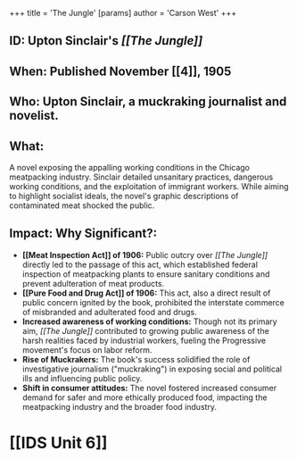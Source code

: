 +++
 title = 'The Jungle'
[params]
	author = 'Carson West'
+++
## ID: Upton Sinclair's *[[The Jungle]]*

## When: Published November [[4]], 1905

## Who: Upton Sinclair, a muckraking journalist and novelist.

## What: 
A novel exposing the appalling working conditions in the Chicago meatpacking industry.  Sinclair detailed unsanitary practices, dangerous working conditions, and the exploitation of immigrant workers. While aiming to highlight socialist ideals, the novel's graphic descriptions of contaminated meat shocked the public.

## Impact: Why Significant?:
* **[[Meat Inspection Act]] of 1906:** Public outcry over *[[The Jungle]]* directly led to the passage of this act, which established federal inspection of meatpacking plants to ensure sanitary conditions and prevent adulteration of meat products.
* **[[Pure Food and Drug Act]] of 1906:** This act, also a direct result of public concern ignited by the book, prohibited the interstate commerce of misbranded and adulterated food and drugs.
* **Increased awareness of working conditions:**  Though not its primary aim, *[[The Jungle]]* contributed to growing public awareness of the harsh realities faced by industrial workers, fueling the Progressive movement's focus on labor reform.
* **Rise of Muckrakers:** The book's success solidified the role of investigative journalism ("muckraking") in exposing social and political ills and influencing public policy.
* **Shift in consumer attitudes:** The novel fostered increased consumer demand for safer and more ethically produced food, impacting the meatpacking industry and the broader food industry.

# [[IDS Unit 6]]